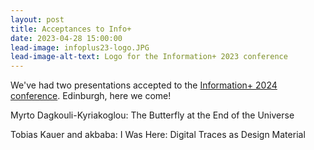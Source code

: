 ```yaml
---
layout: post
title: Acceptances to Info+
date: 2023-04-28 15:00:00
lead-image: infoplus23-logo.JPG
lead-image-alt-text: Logo for the Information+ 2023 conference
---
```


We've had two presentations accepted to the [Information+ 2024 conference](https://informationplusconference.com/2023/). Edinburgh, here we come!

Myrto Dagkouli-Kyriakoglou: The Butterfly at the End of the Universe

Tobias Kauer and akbaba: I Was Here: Digital Traces as Design Material
